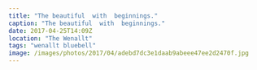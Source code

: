 ```yaml
---
title: "The beautiful  with  beginnings."
caption: "The beautiful  with  beginnings."
date: 2017-04-25T14:09Z
location: "The Wenallt"
tags: "wenallt bluebell"
image: /images/photos/2017/04/adebd7dc3e1daab9abeee47ee2d2470f.jpg
---
```

